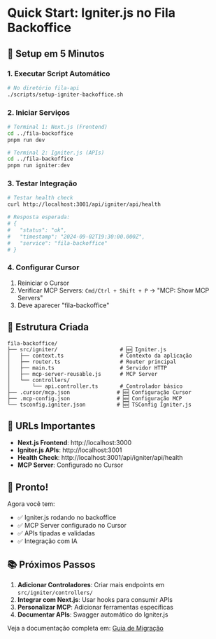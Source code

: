 # Quick Start: Igniter.js no Fila Backoffice

## 🚀 Setup em 5 Minutos

### 1. Executar Script Automático

```bash
# No diretório fila-api
./scripts/setup-igniter-backoffice.sh
```

### 2. Iniciar Serviços

```bash
# Terminal 1: Next.js (Frontend)
cd ../fila-backoffice
pnpm run dev

# Terminal 2: Igniter.js (APIs)
cd ../fila-backoffice
pnpm run igniter:dev
```

### 3. Testar Integração

```bash
# Testar health check
curl http://localhost:3001/api/igniter/api/health

# Resposta esperada:
# {
#   "status": "ok",
#   "timestamp": "2024-09-02T19:30:00.000Z",
#   "service": "fila-backoffice"
# }
```

### 4. Configurar Cursor

1. Reiniciar o Cursor
2. Verificar MCP Servers: `Cmd/Ctrl + Shift + P` → "MCP: Show MCP Servers"
3. Deve aparecer "fila-backoffice"

## 🎯 Estrutura Criada

```
fila-backoffice/
├── src/igniter/                    # 🆕 Igniter.js
│   ├── context.ts                  # Contexto da aplicação
│   ├── router.ts                   # Router principal
│   ├── main.ts                     # Servidor HTTP
│   ├── mcp-server-reusable.js      # MCP Server
│   └── controllers/
│       └── api.controller.ts       # Controlador básico
├── .cursor/mcp.json               # 🆕 Configuração Cursor
├── .mcp-config.json               # 🆕 Configuração MCP
└── tsconfig.igniter.json          # 🆕 TSConfig Igniter.js
```

## 🔧 URLs Importantes

- **Next.js Frontend**: http://localhost:3000
- **Igniter.js APIs**: http://localhost:3001
- **Health Check**: http://localhost:3001/api/igniter/api/health
- **MCP Server**: Configurado no Cursor

## 🎉 Pronto!

Agora você tem:
- ✅ Igniter.js rodando no backoffice
- ✅ MCP Server configurado no Cursor
- ✅ APIs tipadas e validadas
- ✅ Integração com IA

## 📚 Próximos Passos

1. **Adicionar Controladores**: Criar mais endpoints em `src/igniter/controllers/`
2. **Integrar com Next.js**: Usar hooks para consumir APIs
3. **Personalizar MCP**: Adicionar ferramentas específicas
4. **Documentar APIs**: Swagger automático do Igniter.js

Veja a documentação completa em: [Guia de Migração](MIGRATION-BACKOFFICE-GUIDE.md)
